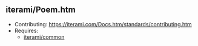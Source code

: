 iterami/Poem.htm
----------------

* Contributing: https://iterami.com/Docs.htm/standards/contributing.htm
* Requires:
  * [iterami/common](https://github.com/iterami/common)
